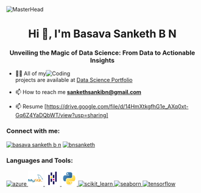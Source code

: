 ![MasterHead](https://datanatives.io/wp-content/uploads/2022/06/GtG_small_banner_2.gif)
<h1 align="center">Hi 👋, I'm Basava Sanketh B N</h1>
<h3 align="center">Unveiling the Magic of Data Science: From Data to Actionable Insights</h3>
<img align="right" alt="Coding" width="400" src="https://substackcdn.com/image/fetch/f_auto,q_auto:good,fl_progressive:steep/https%3A%2F%2Fbucketeer-e05bbc84-baa3-437e-9518-adb32be77984.s3.amazonaws.com%2Fpublic%2Fimages%2F0df0c564-d244-45f9-84cf-6583f62559b2_560x240.gif">

- 👨‍💻 All of my projects are available at  [Data Science Portfolio](https://github.com/sankethbn/Portfolio-)

- 📫 How to reach me **sankethsankibn@gmail.com**

- 📫 Resume [https://drive.google.com/file/d/14HmXtkgfhG1e_AXq0xt-Gq6Z4YaDQbWT/view?usp=sharing]

<h3 align="left">Connect with me:</h3>

<p align="left">
<a href="https://linkedin.com/in/basava sanketh b n" target="blank"><img align="center" src="https://raw.githubusercontent.com/rahuldkjain/github-profile-readme-generator/master/src/images/icons/Social/linked-in-alt.svg" alt="basava sanketh b n" height="30" width="40" /></a>
<a href="https://twitter.com/bnsanketh" target="blank"><img align="center" src="https://raw.githubusercontent.com/rahuldkjain/github-profile-readme-generator/master/src/images/icons/Social/twitter.svg" alt="bnsanketh" height="30" width="40" /></a>
</p>

<h3 align="left">Languages and Tools:</h3>
<p align="left"> <a href="https://azure.microsoft.com/en-in/" target="_blank" rel="noreferrer"> <img src="https://www.vectorlogo.zone/logos/microsoft_azure/microsoft_azure-icon.svg" alt="azure" width="40" height="40"/> </a> <a href="https://www.mysql.com/" target="_blank" rel="noreferrer"> <img src="https://raw.githubusercontent.com/devicons/devicon/master/icons/mysql/mysql-original-wordmark.svg" alt="mysql" width="40" height="40"/> </a> <a href="https://pandas.pydata.org/" target="_blank" rel="noreferrer"> <img src="https://raw.githubusercontent.com/devicons/devicon/2ae2a900d2f041da66e950e4d48052658d850630/icons/pandas/pandas-original.svg" alt="pandas" width="40" height="40"/> </a> <a href="https://www.python.org" target="_blank" rel="noreferrer"> <img src="https://raw.githubusercontent.com/devicons/devicon/master/icons/python/python-original.svg" alt="python" width="40" height="40"/> </a> <a href="https://scikit-learn.org/" target="_blank" rel="noreferrer"> <img src="https://upload.wikimedia.org/wikipedia/commons/0/05/Scikit_learn_logo_small.svg" alt="scikit_learn" width="40" height="40"/> </a> <a href="https://seaborn.pydata.org/" target="_blank" rel="noreferrer"> <img src="https://seaborn.pydata.org/_images/logo-mark-lightbg.svg" alt="seaborn" width="40" height="40"/> </a> <a href="https://www.tensorflow.org" target="_blank" rel="noreferrer"> <img src="https://www.vectorlogo.zone/logos/tensorflow/tensorflow-icon.svg" alt="tensorflow" width="40" height="40"/> </a> </p>

